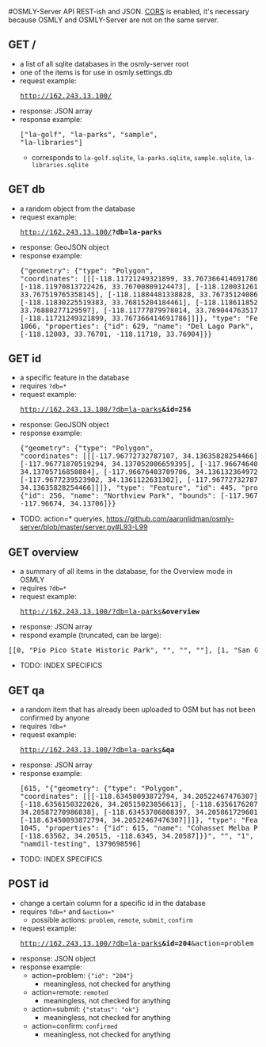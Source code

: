 #OSMLY-Server API
REST-ish and JSON. [CORS](http://en.wikipedia.org/wiki/Cross-origin_resource_sharing) is enabled, it's necessary because OSMLY and OSMLY-Server are not on the same server.

## GET /
- a list of all sqlite databases in the osmly-server root
- one of the items is for use in osmly.settings.db
- request example: <pre>http://162.243.13.100/</pre>
- response: JSON array
- response example: <pre>["la-golf", "la-parks", "sample", "la-libraries"]</pre>
	- corresponds to `la-golf.sqlite`, `la-parks.sqlite`, `sample.sqlite`, `la-libraries.sqlite`

## GET db
- a random object from the database
- request example: <pre>http://162.243.13.100/<b>?db=la-parks</b></pre>
- response: GeoJSON object
- response example: <pre>{"geometry": {"type": "Polygon", "coordinates": [[[-118.11721249321899, 33.767366414691786], [-118.11970813722426, 33.76700809124473], [-118.12003126182422, 33.767519765358145], [-118.11884481338828, 33.76735124086415], [-118.11830225519383, 33.76815204184461], [-118.11861185242472, 33.76880277129597], [-118.11777879978014, 33.76904476351768], [-118.11721249321899, 33.767366414691786]]]}, "type": "Feature", "id": 1066, "properties": {"id": 629, "name": "Del Lago Park", "bounds": [-118.12003, 33.76701, -118.11718, 33.76904]}}</pre>

## GET id
- a specific feature in the database
- requires `?db=*`
- request example: <pre>http://162.243.13.100/?db=la-parks<b>&id=256</b></pre>
- response: GeoJSON object
- response example: <pre>{"geometry": {"type": "Polygon", "coordinates": [[[-117.96772732787107, 34.13635828254466], [-117.96771870519294, 34.137052006659395], [-117.96674640569397, 34.13705716850884], [-117.96676403709706, 34.13613236497294], [-117.9677239523902, 34.1361122631302], [-117.96772732787107, 34.13635828254466]]]}, "type": "Feature", "id": 445, "properties": {"id": 256, "name": "Northview Park", "bounds": [-117.96773, 34.13611, -117.96674, 34.13706]}}</pre>
- TODO: action=* queryies, https://github.com/aaronlidman/osmly-server/blob/master/server.py#L93-L99

## GET overview
- a summary of all items in the database, for the Overview mode in OSMLY
- requires `?db=*`
- request example: <pre>http://162.243.13.100/?db=la-parks<b>&overview</b></pre>
- response: JSON array
- respond example (truncated, can be large):
<pre>
[[0, "Pio Pico State Historic Park", "", "", ""], [1, "San Gabriel Mission", "", "", ""], [2, "Acton Park", "", "", ""], [3, "Acuna Park", "", "", ""], [4, "Algin Sutton Recreation Center", "", "", ""], [5, "All American Park", "", "", ""], [6, "Allen J Martin Park", "", "", ""], [7, "Allendale Park", "", "", ""], [8, "Almendra Park", "", "", ""], [9, "Aloysia Moore Park", "", "", ""], [10, "Alpine Park", "", "", ""], [11, "Alta Loma Park", "", "", ""], [12, "Amelia Mayberry Park", "", "", ""], [13, "Anaconda Park", "", "", ""], [14, "Anderson Park", "", "", ""], [15, "Anderson Playground and Senior Citizen Center", "", "", ""], [16, "Andrews Park", "", "1", "namdil-testing"], [17, "Anna J. Martin Park", "", "", ""], [18, "Area H Park", "already mapped", "", "AnderPijoan"], [19, "Artesia Park", "", "", ""], [20, "Arthur Gerdes Park", "", "", ""]]
</pre>
- TODO: INDEX SPECIFICS

## GET qa
- a random item that has already been uploaded to OSM but has not been confirmed by anyone
- requires `?db=*`
- request example: <pre>http://162.243.13.100/?db=la-parks<b>&qa</b></pre>
- response: JSON array
- response example: <pre>[615, "{\"geometry\": {\"type\": \"Polygon\", \"coordinates\": [[[-118.63450093872794, 34.20522467476307], [-118.6356150322026, 34.20515023856613], [-118.6356176207216, 34.20587270986838], [-118.63453706808397, 34.20586172960196], [-118.63450093872794, 34.20522467476307]]]}, \"type\": \"Feature\", \"id\": 1045, \"properties\": {\"id\": 615, \"name\": \"Cohasset Melba Park\", \"bounds\": [-118.63562, 34.20515, -118.6345, 34.20587]}}", "", "1", "namdil-testing", 1379698596]</pre>
- TODO: INDEX SPECIFICS

## POST id
- change a certain column for a specific id in the database
- requires `?db=*` and `&action=*`
	- possible actions: `problem`, `remote`, `submit`, `confirm`
- request example: <pre>http://162.243.13.100/?db=la-parks<b>&id=204</b>&action=problem</pre>
- response: JSON object
- response example:
	- action=problem: `{"id": "204"}`
		- meaningless, not checked for anything
	- action=remote: `remoted`
		- meaningless, not checked for anything
	- action=submit: `{"status": "ok"}`
		- meaningless, not checked for anything
	- action=confirm:	`confirmed`
		- meaningless, not checked for anything

